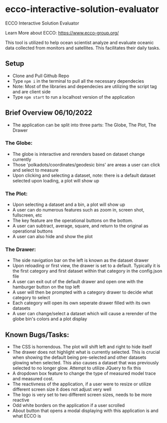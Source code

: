 # ecco-interactive-solution-evaluator
ECCO Interactive Solution Evaluator

Learn More about ECCO: https://www.ecco-group.org/

This tool is utilized to help ocean scientist analyze and evaluate oceanic data collected from monitors and satellites. This facilitates their daily tasks.

## Setup
- Clone and Pull Github Repo
- Type `npm i` in the terminal to pull all the necessary dependecies
- Note: Most of the libraries and dependecies are utilizing the script tag and are client side
- Type `npm start` to run a localhost version of the application

## Brief Overview 06/10/2022
- The application can be split into three parts: The Globe, The Plot, The Drawer

### The Globe:
- The globe is interactive and rerenders based on dataset change currently
- Those 'polkadots/coordinates/geodesic bins' are areas a user can click and select to measure
- Upon clicking and selecting a dataset, note: there is a default dataset selected upon loading, a plot will show up

### The Plot:
- Upon selecting a dataset and a bin, a plot will show up
- A user can do numerous features such as zoom in, screen shot, fullscreen, etc
- The key feature are the operational buttons on the bottom.
- A user can subtract, average, square, and return to the original as operational buttons
- A user can also hide and show the plot

### The Drawer:
- The side navigation bar on the left is known as the dataset drawer
- Upon reloading or first view, the drawer is set to a default. Typically it is the first category and first dataset within that category in the config.json file
- A user can exit out of the default drawer and open one with the hamburger button on the top left
- A user will then be prompted with a category drawer to decide what category to select
- Each category will open its own seperate drawer filled with its own datasets
- A user can change/select a dataset which will cause a rerender of the globe bin's colors and a plot display

## Known Bugs/Tasks:
- The CSS is horrendous. The plot will shift left and right to hide itself
- The drawer does not highlight what is currently selected. This is crucial when showing the default being pre-selected and other datasets glowing when selected. This also causes a dataset that was previously selected to no longer glow. Attempt to utilize JQuery to fix this
- A dropdown box feature to change the type of measured model trace and measured cost.
- The reactivness of the application, if a user were to resize or utilize different screen size it does not adjust very well
- The logo is very set to two different screen sizes, needs to be more reactive
- Odd white borders on the application if a user scrolled
- About button that opens a modal displaying with this application is and what ECCO is
